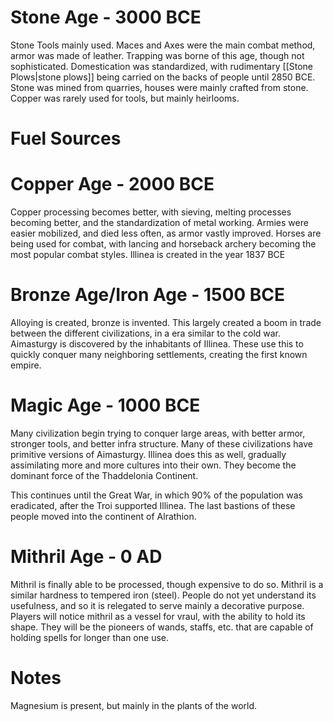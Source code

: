 
# Stone Age - 3000 BCE
Stone Tools mainly used. Maces and Axes were the main combat method, armor was made of leather.
Trapping was borne of this age, though not sophisticated.
Domestication was standardized, with rudimentary [[Stone Plows|stone plows]] being carried on the backs of people until 2850 BCE.
Stone was mined from quarries, houses were mainly crafted from stone. 
Copper was rarely used for tools, but mainly heirlooms.
# Fuel Sources

# Copper Age - 2000 BCE
Copper processing becomes better, with sieving, melting processes becoming better, and the standardization of metal working.
Armies were easier mobilized, and died less often, as armor vastly improved.
Horses are being used for combat, with lancing and horseback archery becoming the most popular combat styles.
Illinea is created in the year 1837 BCE
# Bronze Age/Iron Age - 1500 BCE
Alloying is created, bronze is invented. This largely created a boom in trade between the different civilizations, in a era similar to the cold war.
Aimasturgy is discovered by the inhabitants of Illinea. These use this to quickly conquer many neighboring settlements, creating the first known empire.

# Magic Age - 1000 BCE
Many civilization begin trying to conquer large areas, with better armor, stronger tools, and better infra structure. Many of these civilizations have primitive versions of Aimasturgy.
Illinea does this as well, gradually assimilating more and more cultures into their own. They become the dominant force of the Thaddelonia Continent.

This continues until the Great War, in which 90% of the population was eradicated, after the Troi supported Illinea. The last bastions of these people moved into the continent of Alrathion.
# Mithril Age - 0 AD
Mithril is finally able to be processed, though expensive to do so. Mithril is a similar hardness to tempered iron (steel). People do not yet understand its usefulness, and so it is relegated to serve mainly a decorative purpose. Players will notice mithril as a vessel for vraul, with the ability to hold its shape. They will be the pioneers of wands, staffs, etc. that are capable of holding spells for longer than one use.

# Notes
Magnesium is present, but mainly in the plants of the world.